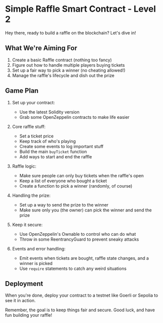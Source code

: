 # Simple Raffle Smart Contract - Level 2

Hey there, ready to build a raffle on the blockchain? Let's dive in!

## What We're Aiming For

1. Create a basic Raffle contract (nothing too fancy)
2. Figure out how to handle multiple players buying tickets
3. Set up a fair way to pick a winner (no cheating allowed!)
4. Manage the raffle's lifecycle and dish out the prize

## Game Plan

1. Set up your contract:
   - Use the latest Solidity version
   - Grab some OpenZeppelin contracts to make life easier

2. Core raffle stuff:
   - Set a ticket price
   - Keep track of who's playing
   - Create some events to log important stuff
   - Build the main `buyTicket` function
   - Add ways to start and end the raffle

3. Raffle logic:
   - Make sure people can only buy tickets when the raffle's open
   - Keep a list of everyone who bought a ticket
   - Create a function to pick a winner (randomly, of course)

4. Handling the prize:
   - Set up a way to send the prize to the winner
   - Make sure only you (the owner) can pick the winner and send the prize

5. Keep it secure:
   - Use OpenZeppelin's Ownable to control who can do what
   - Throw in some ReentrancyGuard to prevent sneaky attacks

6. Events and error handling:
   - Emit events when tickets are bought, raffle state changes, and a winner is picked
   - Use `require` statements to catch any weird situations

## Deployment

When you're done, deploy your contract to a testnet like Goerli or Sepolia to see it in action.

Remember, the goal is to keep things fair and secure. Good luck, and have fun building your raffle!
